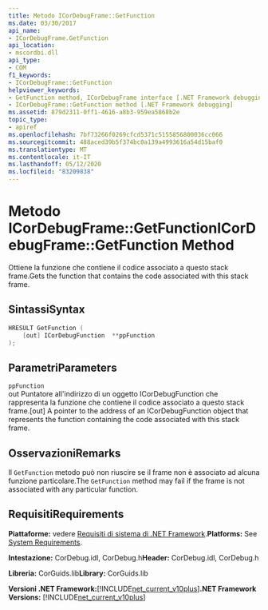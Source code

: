 ```yaml
---
title: Metodo ICorDebugFrame::GetFunction
ms.date: 03/30/2017
api_name:
- ICorDebugFrame.GetFunction
api_location:
- mscordbi.dll
api_type:
- COM
f1_keywords:
- ICorDebugFrame::GetFunction
helpviewer_keywords:
- GetFunction method, ICorDebugFrame interface [.NET Framework debugging]
- ICorDebugFrame::GetFunction method [.NET Framework debugging]
ms.assetid: 879d2311-0ff1-4616-a8b3-959ea5868b2e
topic_type:
- apiref
ms.openlocfilehash: 7bf73266f0269cfcd5371c5155856800036cc066
ms.sourcegitcommit: 488aced39b5f374bc0a139a4993616a54d15baf0
ms.translationtype: MT
ms.contentlocale: it-IT
ms.lasthandoff: 05/12/2020
ms.locfileid: "83209838"
---
```

# <a name="icordebugframegetfunction-method"></a><span data-ttu-id="8481c-102">Metodo ICorDebugFrame::GetFunction</span><span class="sxs-lookup"><span data-stu-id="8481c-102">ICorDebugFrame::GetFunction Method</span></span>
<span data-ttu-id="8481c-103">Ottiene la funzione che contiene il codice associato a questo stack frame.</span><span class="sxs-lookup"><span data-stu-id="8481c-103">Gets the function that contains the code associated with this stack frame.</span></span>  
  
## <a name="syntax"></a><span data-ttu-id="8481c-104">Sintassi</span><span class="sxs-lookup"><span data-stu-id="8481c-104">Syntax</span></span>  
  
```cpp  
HRESULT GetFunction (  
    [out] ICorDebugFunction  **ppFunction  
);  
```  
  
## <a name="parameters"></a><span data-ttu-id="8481c-105">Parametri</span><span class="sxs-lookup"><span data-stu-id="8481c-105">Parameters</span></span>  
 `ppFunction`  
 <span data-ttu-id="8481c-106">out Puntatore all'indirizzo di un oggetto ICorDebugFunction che rappresenta la funzione che contiene il codice associato a questo stack frame.</span><span class="sxs-lookup"><span data-stu-id="8481c-106">[out] A pointer to the address of an ICorDebugFunction object that represents the function containing the code associated with this stack frame.</span></span>  
  
## <a name="remarks"></a><span data-ttu-id="8481c-107">Osservazioni</span><span class="sxs-lookup"><span data-stu-id="8481c-107">Remarks</span></span>  
 <span data-ttu-id="8481c-108">Il `GetFunction` metodo può non riuscire se il frame non è associato ad alcuna funzione particolare.</span><span class="sxs-lookup"><span data-stu-id="8481c-108">The `GetFunction` method may fail if the frame is not associated with any particular function.</span></span>  
  
## <a name="requirements"></a><span data-ttu-id="8481c-109">Requisiti</span><span class="sxs-lookup"><span data-stu-id="8481c-109">Requirements</span></span>  
 <span data-ttu-id="8481c-110">**Piattaforme:** vedere [Requisiti di sistema di .NET Framework](../../get-started/system-requirements.md).</span><span class="sxs-lookup"><span data-stu-id="8481c-110">**Platforms:** See [System Requirements](../../get-started/system-requirements.md).</span></span>  
  
 <span data-ttu-id="8481c-111">**Intestazione:** CorDebug.idl, CorDebug.h</span><span class="sxs-lookup"><span data-stu-id="8481c-111">**Header:** CorDebug.idl, CorDebug.h</span></span>  
  
 <span data-ttu-id="8481c-112">**Libreria:** CorGuids.lib</span><span class="sxs-lookup"><span data-stu-id="8481c-112">**Library:** CorGuids.lib</span></span>  
  
 <span data-ttu-id="8481c-113">**Versioni .NET Framework:**[!INCLUDE[net_current_v10plus](../../../../includes/net-current-v10plus-md.md)]</span><span class="sxs-lookup"><span data-stu-id="8481c-113">**.NET Framework Versions:** [!INCLUDE[net_current_v10plus](../../../../includes/net-current-v10plus-md.md)]</span></span>
